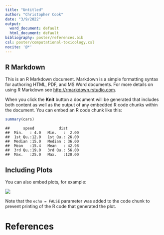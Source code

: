 ```yaml
---
title: "Untitled"
author: "Christopher Cook"
date: "3/9/2022"
output:
  word_document: default
  html_document: default
bibliography: poster/references.bib
csl: poster/computational-toxicology.csl
nocite: '@*'
---
```




## R Markdown

This is an R Markdown document. Markdown is a simple formatting syntax for authoring HTML, PDF, and MS Word documents. For more details on using R Markdown see <http://rmarkdown.rstudio.com>.

When you click the **Knit** button a document will be generated that includes both content as well as the output of any embedded R code chunks within the document. You can embed an R code chunk like this:


```r
summary(cars)
```

```
##      speed           dist       
##  Min.   : 4.0   Min.   :  2.00  
##  1st Qu.:12.0   1st Qu.: 26.00  
##  Median :15.0   Median : 36.00  
##  Mean   :15.4   Mean   : 42.98  
##  3rd Qu.:19.0   3rd Qu.: 56.00  
##  Max.   :25.0   Max.   :120.00
```

## Including Plots

You can also embed plots, for example:

![](C:/Users/ccook01/AppData/Local/Temp/RtmpkFDejd/preview-1ed0402b8c5.dir/i_files/figure-docx/pressure-1.png)<!-- -->

Note that the `echo = FALSE` parameter was added to the code chunk to prevent printing of the R code that generated the plot.

# References
